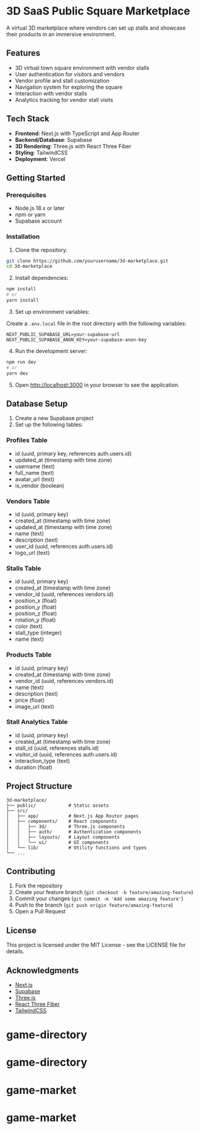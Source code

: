 # 3D SaaS Public Square Marketplace

A virtual 3D marketplace where vendors can set up stalls and showcase their products in an immersive environment.

## Features

- 3D virtual town square environment with vendor stalls
- User authentication for visitors and vendors
- Vendor profile and stall customization
- Navigation system for exploring the square
- Interaction with vendor stalls
- Analytics tracking for vendor stall visits

## Tech Stack

- **Frontend**: Next.js with TypeScript and App Router
- **Backend/Database**: Supabase
- **3D Rendering**: Three.js with React Three Fiber
- **Styling**: TailwindCSS
- **Deployment**: Vercel

## Getting Started

### Prerequisites

- Node.js 18.x or later
- npm or yarn
- Supabase account

### Installation

1. Clone the repository:

```bash
git clone https://github.com/yourusername/3d-marketplace.git
cd 3d-marketplace
```

2. Install dependencies:

```bash
npm install
# or
yarn install
```

3. Set up environment variables:

Create a `.env.local` file in the root directory with the following variables:

```
NEXT_PUBLIC_SUPABASE_URL=your-supabase-url
NEXT_PUBLIC_SUPABASE_ANON_KEY=your-supabase-anon-key
```

4. Run the development server:

```bash
npm run dev
# or
yarn dev
```

5. Open [http://localhost:3000](http://localhost:3000) in your browser to see the application.

## Database Setup

1. Create a new Supabase project
2. Set up the following tables:

### Profiles Table

- id (uuid, primary key, references auth.users.id)
- updated_at (timestamp with time zone)
- username (text)
- full_name (text)
- avatar_url (text)
- is_vendor (boolean)

### Vendors Table

- id (uuid, primary key)
- created_at (timestamp with time zone)
- updated_at (timestamp with time zone)
- name (text)
- description (text)
- user_id (uuid, references auth.users.id)
- logo_url (text)

### Stalls Table

- id (uuid, primary key)
- created_at (timestamp with time zone)
- vendor_id (uuid, references vendors.id)
- position_x (float)
- position_y (float)
- position_z (float)
- rotation_y (float)
- color (text)
- stall_type (integer)
- name (text)

### Products Table

- id (uuid, primary key)
- created_at (timestamp with time zone)
- vendor_id (uuid, references vendors.id)
- name (text)
- description (text)
- price (float)
- image_url (text)

### Stall Analytics Table

- id (uuid, primary key)
- created_at (timestamp with time zone)
- stall_id (uuid, references stalls.id)
- visitor_id (uuid, references auth.users.id)
- interaction_type (text)
- duration (float)

## Project Structure

```
3d-marketplace/
├── public/            # Static assets
├── src/
│   ├── app/           # Next.js App Router pages
│   ├── components/    # React components
│   │   ├── 3d/        # Three.js components
│   │   ├── auth/      # Authentication components
│   │   ├── layouts/   # Layout components
│   │   └── ui/        # UI components
│   └── lib/           # Utility functions and types
└── ...
```

## Contributing

1. Fork the repository
2. Create your feature branch (`git checkout -b feature/amazing-feature`)
3. Commit your changes (`git commit -m 'Add some amazing feature'`)
4. Push to the branch (`git push origin feature/amazing-feature`)
5. Open a Pull Request

## License

This project is licensed under the MIT License - see the LICENSE file for details.

## Acknowledgments

- [Next.js](https://nextjs.org/)
- [Supabase](https://supabase.io/)
- [Three.js](https://threejs.org/)
- [React Three Fiber](https://github.com/pmndrs/react-three-fiber)
- [TailwindCSS](https://tailwindcss.com/)
# game-directory
# game-directory
# game-market
# game-market
